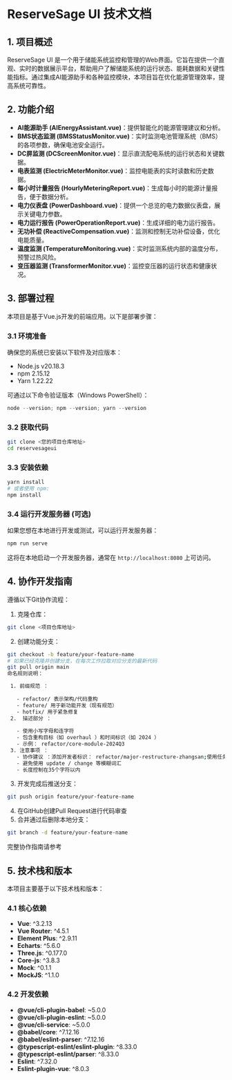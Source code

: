 # ReserveSage UI 技术文档

## 1. 项目概述

ReserveSage UI 是一个用于储能系统监控和管理的Web界面。它旨在提供一个直观、实时的数据展示平台，帮助用户了解储能系统的运行状态、能耗数据和关键性能指标。通过集成AI能源助手和各种监控模块，本项目旨在优化能源管理效率，提高系统可靠性。

## 2. 功能介绍

- **AI能源助手 (AIEnergyAssistant.vue)**：提供智能化的能源管理建议和分析。
- **BMS状态监测 (BMSStatusMonitor.vue)**：实时监测电池管理系统（BMS）的各项参数，确保电池安全运行。
- **DC屏监测 (DCScreenMonitor.vue)**：显示直流配电系统的运行状态和关键数据。
- **电表监测 (ElectricMeterMonitor.vue)**：监控电能表的实时读数和历史数据。
- **每小时计量报告 (HourlyMeteringReport.vue)**：生成每小时的能源计量报告，便于数据分析。
- **电力仪表盘 (PowerDashboard.vue)**：提供一个总览的电力数据仪表盘，展示关键电力参数。
- **电力运行报告 (PowerOperationReport.vue)**：生成详细的电力运行报告。
- **无功补偿 (ReactiveCompensation.vue)**：监测和控制无功补偿设备，优化电能质量。
- **温度监测 (TemperatureMonitoring.vue)**：实时监测系统内部的温度分布，预警过热风险。
- **变压器监测 (TransformerMonitor.vue)**：监控变压器的运行状态和健康状况。

## 3. 部署过程

本项目是基于Vue.js开发的前端应用。以下是部署步骤：

### 3.1 环境准备

确保您的系统已安装以下软件及对应版本：

- Node.js v20.18.3
- npm 2.15.12
- Yarn 1.22.22

可通过以下命令验证版本（Windows PowerShell）：
```powershell
node --version; npm --version; yarn --version
```

### 3.2 获取代码

```bash
git clone <您的项目仓库地址>
cd reservesageui
```

### 3.3 安装依赖

```bash
yarn install
# 或者使用 npm:
npm install
```

### 3.4 运行开发服务器 (可选)

如果您想在本地进行开发或测试，可以运行开发服务器：

```bash
npm run serve
```

这将在本地启动一个开发服务器，通常在 `http://localhost:8080` 上可访问。

## 4. 协作开发指南

遵循以下Git协作流程：

1. 克隆仓库：
```bash
git clone <项目仓库地址>
```

2. 创建功能分支：
```bash
git checkout -b feature/your-feature-name
# 如果已经克隆并创建分支，在每次工作拉取对应分支的最新代码
git pull origin main
命名规则说明：

 1. 前缀规范 ：
   
   - refactor/ 表示架构/代码重构
   - feature/ 用于新功能开发（现有规范）
   - hotfix/ 用于紧急修复
 2.  描述部分 ：
   
   - 使用小写字母和连字符
   - 包含重构目标（如 overhaul ）和时间标识（如 2024 ）
   - 示例： refactor/core-module-2024Q3
 3. 注意事项 ：
   - 协作建议 ：添加开发者标识： refactor/major-restructure-zhangsan;使用任务编号： refactor/TRD-123-major-restructure
   - 避免使用 update / change 等模糊词汇
   - 长度控制在35个字符以内
```

3. 开发完成后推送分支：
```bash
git push origin feature/your-feature-name
```

4. 在GitHub创建Pull Request进行代码审查
5. 合并通过后删除本地分支：
```bash
git branch -d feature/your-feature-name
```

完整协作指南请参考<mcfile name="Git多人协作的使用方法.md" path="d:\ReserveSage\reservesageui\Git多人协作的使用方法.md"></mcfile>

## 5. 技术栈和版本

本项目主要基于以下技术栈和版本：

### 4.1 核心依赖

- **Vue**: ^3.2.13
- **Vue Router**: ^4.5.1
- **Element Plus**: ^2.9.11
- **Echarts**: ^5.6.0
- **Three.js**: ^0.177.0
- **Core-js**: ^3.8.3
- **Mock**: ^0.1.1
- **MockJS**: ^1.1.0

### 4.2 开发依赖

- **@vue/cli-plugin-babel**: ~5.0.0
- **@vue/cli-plugin-eslint**: ~5.0.0
- **@vue/cli-service**: ~5.0.0
- **@babel/core**: ^7.12.16
- **@babel/eslint-parser**: ^7.12.16
- **@typescript-eslint/eslint-plugin**: ^8.33.0
- **@typescript-eslint/parser**: ^8.33.0
- **Eslint**: ^7.32.0
- **Eslint-plugin-vue**: ^8.0.3
